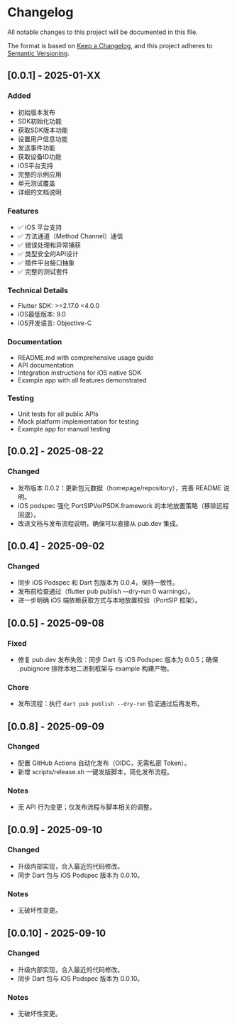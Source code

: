 # Changelog

All notable changes to this project will be documented in this file.

The format is based on [Keep a Changelog](https://keepachangelog.com/en/1.0.0/),
and this project adheres to [Semantic Versioning](https://semver.org/spec/v2.0.0/).

## [0.0.1] - 2025-01-XX

### Added
- 初始版本发布
- SDK初始化功能
- 获取SDK版本功能
- 设置用户信息功能
- 发送事件功能
- 获取设备ID功能
- iOS平台支持
- 完整的示例应用
- 单元测试覆盖
- 详细的文档说明

### Features
- ✅ iOS 平台支持
- ✅ 方法通道（Method Channel）通信
- ✅ 错误处理和异常捕获
- ✅ 类型安全的API设计
- ✅ 插件平台接口抽象
- ✅ 完整的测试套件

### Technical Details
- Flutter SDK: >=2.17.0 <4.0.0
- iOS最低版本: 9.0
- iOS开发语言: Objective-C

### Documentation
- README.md with comprehensive usage guide
- API documentation
- Integration instructions for iOS native SDK
- Example app with all features demonstrated

### Testing
- Unit tests for all public APIs
- Mock platform implementation for testing
- Example app for manual testing


## [0.0.2] - 2025-08-22

### Changed
- 发布版本 0.0.2：更新包元数据（homepage/repository），完善 README 说明。 
- iOS podspec 强化 PortSIPVoIPSDK.framework 的本地放置策略（移除远程回退）。 
- 改进文档与发布流程说明，确保可以直接从 pub.dev 集成。

## [0.0.4] - 2025-09-02

### Changed
- 同步 iOS Podspec 和 Dart 包版本为 0.0.4，保持一致性。
- 发布前检查通过（flutter pub publish --dry-run 0 warnings）。
- 进一步明确 iOS 端依赖获取方式与本地放置校验（PortSIP 框架）。

## [0.0.5] - 2025-09-08

### Fixed
- 修复 pub.dev 发布失败：同步 Dart 与 iOS Podspec 版本为 0.0.5；确保 .pubignore 排除本地二进制框架与 example 构建产物。

### Chore
- 发布流程：执行 `dart pub publish --dry-run` 验证通过后再发布。


## [0.0.8] - 2025-09-09

### Changed
- 配置 GitHub Actions 自动化发布（OIDC，无需私密 Token）。
- 新增 scripts/release.sh 一键发版脚本，简化发布流程。

### Notes
- 无 API 行为变更；仅发布流程与脚本相关的调整。

## [0.0.9] - 2025-09-10

### Changed
- 升级内部实现，合入最近的代码修改。
- 同步 Dart 包与 iOS Podspec 版本为 0.0.10。

### Notes
- 无破坏性变更。

## [0.0.10] - 2025-09-10

### Changed
- 升级内部实现，合入最近的代码修改。
- 同步 Dart 包与 iOS Podspec 版本为 0.0.10。

### Notes
- 无破坏性变更。